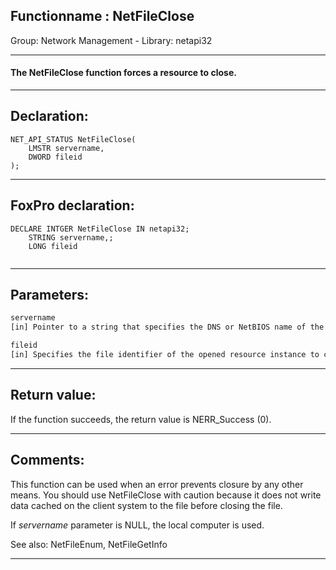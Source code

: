 <link rel="stylesheet" type="text/css" href="../../css/win32api.css">  
<link rel="stylesheet" href="https://cdnjs.cloudflare.com/ajax/libs/font-awesome/4.7.0/css/font-awesome.min.css">

## Functionname : NetFileClose
Group: Network Management - Library: netapi32    
***  


#### The NetFileClose function forces a resource to close.
***  


## Declaration:
```foxpro  
NET_API_STATUS NetFileClose(
	LMSTR servername,
	DWORD fileid
);  
```  
***  


## FoxPro declaration:
```foxpro  
DECLARE INTGER NetFileClose IN netapi32;
	STRING servername,;
	LONG fileid
  
```  
***  


## Parameters:
```txt  
servername
[in] Pointer to a string that specifies the DNS or NetBIOS name of the remote server on which the function is to execute.

fileid
[in] Specifies the file identifier of the opened resource instance to close.  
```  
***  


## Return value:
If the function succeeds, the return value is NERR_Success (0).  
***  


## Comments:
This function can be used when an error prevents closure by any other means. You should use NetFileClose with caution because it does not write data cached on the client system to the file before closing the file.  
  
If <Em>servername</Em> parameter is NULL, the local computer is used.   
  
See also: NetFileEnum, NetFileGetInfo   
  
***  

